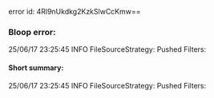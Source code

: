 error id: 4Rl9nUkdkg2KzkSlwCcKmw==
### Bloop error:

25/06/17 23:25:45 INFO FileSourceStrategy: Pushed Filters:
#### Short summary: 

25/06/17 23:25:45 INFO FileSourceStrategy: Pushed Filters: